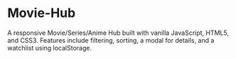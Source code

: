 # Movie-Hub
A responsive Movie/Series/Anime Hub built with vanilla JavaScript, HTML5, and CSS3. Features include filtering, sorting, a modal for details, and a watchlist using localStorage.
